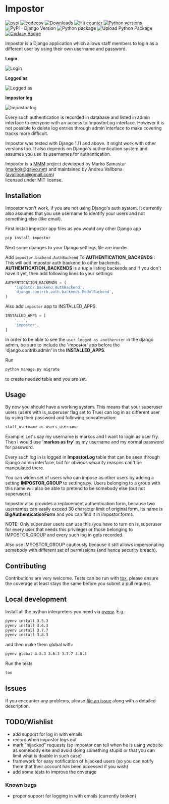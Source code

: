 # Impostor

[![pypi](https://img.shields.io/pypi/v/impostor.svg)](https://pypi.python.org/pypi/impostor/)
[![codecov](https://codecov.io/gh/avallbona/Impostor/branch/master/graph/badge.svg)](https://codecov.io/gh/avallbona/Impostor)
[![Downloads](https://pepy.tech/badge/impostor)](https://pepy.tech/project/impostor)
[![Hit counter](http://hits.dwyl.com/avallbona/impostor.svg)](http://hits.dwyl.com/avallbona/impostor)
[![Python versions](https://img.shields.io/pypi/pyversions/impostor.svg)](https://pypi.org/project/Impostor/)
![PyPI - Django Version](https://img.shields.io/pypi/djversions/impostor)
![Python package](https://github.com/avallbona/Impostor/workflows/Python%20package/badge.svg?branch=master)
![Upload Python Package](https://github.com/avallbona/Impostor/workflows/Upload%20Python%20Package/badge.svg?branch=master)
[![Codacy Badge](https://app.codacy.com/project/badge/Grade/98d1f4b3225046e1aa839813b47bb44f)](https://www.codacy.com/manual/avallbona/Impostor?utm_source=github.com&amp;utm_medium=referral&amp;utm_content=avallbona/Impostor&amp;utm_campaign=Badge_Grade)

Impostor is a Django application which allows staff members to login as
a different user by using their own username and password.

**Login**

![`Login`](https://i.imgur.com/TaoZyOh.png)

**Logged as**

![`Logged as`](https://i.imgur.com/db3fSi8.png)

**Impostor log**

![`Impostor log`](https://i.imgur.com/OQ9IWB7.png)

Every such authentication is recorded in database and listed in admin
interface to everyone with an access to ImpostorLog interface. However it is
not possible to delete log entries through admin interface to make covering
tracks more difficult.

Impostor was tested with Django 1.11 and above. It might work with
other versions too. It also depends on Django's authentication system and
assumes you use its usernames for authentication.

Impostor is a [MMM](http://mmm.si) project  developed by Marko Samastur
(markos@gaivo.net) and maintained by Andreu Vallbona (avallbona@gmail.com)  
licensed under MIT license.

## Installation

Impostor won't work, if you are not using Django's auth system. It currently
also assumes that you use username to identify your users and not something
else (like email).

First install impostor app files as you would any other Django app

```bash
pip install impostor
```

Next some changes to your Django settings file are inorder.

Add `impostor.backend.AuthBackend` To **AUTHENTICATION_BACKENDS** :
This will add impostor auth backend to other backends. **AUTHENTICATION_BACKENDS**
is a tuple listing backends and if you don't have it yet, then add following
lines to your settings:

```python
AUTHENTICATION_BACKENDS = (
    'impostor.backend.AuthBackend',
    'django.contrib.auth.backends.ModelBackend',
)
```

Also add `impostor` app to INSTALLED_APPS.

```python
INSTALLED_APPS = [
    '...', 
    'impostor',
]
```

In order to be able to see the `user logged as anotheruser` in the django admin,
be sure to include the 'impostor' app before the 'django.contrib.admin' in the **INSTALLED_APPS**.

Run

```bash
python manage.py migrate
```

to create needed table and you are set.

## Usage

By now you should have a working system. This means that your superuser users
(users with is_superuser flag set to True) can log in as different user by
using their password and following concatenation:

```bash
staff_username as users_username
```

Example: Let's say my username is markos and I want to login as user fry.
Then I would use '**markos as fry**' as my username and my normal password for
password.

Every such log in is logged in **ImpostorLog** table that can be seen through
Django admin interface, but for obvious security reasons can't be
manipulated there.

You can widen set of users who can impose as other users by adding a setting
**IMPOSTOR_GROUP** to settings.py. Users belonging to a group with this name
will also be able to pretend to be somebody else (but not superusers).

Impostor also provides a replacement authentication form, because two
usernames can easily exceed 30 character limit of original form. Its name
is **BigAuthenticationForm** and you can find it in impostor.forms.

NOTE: Only superuser users can use this (you have to turn on is_superuser
for every user that needs this privilege) or those belonging to
IMPOSTOR_GROUP and every such log in gets recorded.

Also use IMPOSTOR_GROUP cautiously because it still allows impersonating
somebody with different set of permissions (and hence security breach).

## Contributing

Contributions are very welcome. Tests can be run with [tox](https://tox.readthedocs.io/en/latest/), please ensure
the coverage at least stays the same before you submit a pull request.

## Local development

Install all the python interpreters you need via [pyenv](https://github.com/pyenv/pyenv). E.g.:

```bash
pyenv install 3.5.3
pyenv install 3.6.3
pyenv install 3.7.7
pyenv install 3.8.3
```

and then make them global with:

```bash
pyenv global 3.5.3 3.6.3 3.7.7 3.8.3
```

Run the tests

```bash
tox
```

## Issues

If you encounter any problems, please [file an issue](https://github.com/avallbona/impostor/issues) along with a detailed description.

## TODO/Wishlist

  * add support for log in with emails
  * record when impostor logs out
  * mark "hijacked" requests (so impostor can tell when he is using website as
    somebody else and avoid doing something stupid or that you can limit what is
    doable in such case)
  * framework for easy notification of hijacked users (so you can notify them
    that their account has been accessed if you wish)
  * add some tests to improve the coverage

### Known bugs

  * proper support for logging in with emails (currently broken)
